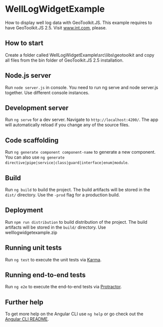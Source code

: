 # WellLogWidgetExample

How to display well log data with GeoToolkit.JS. This example requires to have GeoToolkit.JS 2.5. Visit www.int.com, please.
## How to start 

Create a folder called WellLogWidgetExample\src\libs\geotoolkit and copy all files from the bin folder of GeoToolkit.JS 2.5 installation. 

## Node.js server

Run `node server.js` in console. You need to run ng serve and node server.js together. Use different console instances. 

## Development server

Run `ng serve` for a dev server. Navigate to `http://localhost:4200/`. The app will automatically reload if you change any of the source files.

## Code scaffolding

Run `ng generate component component-name` to generate a new component. You can also use `ng generate directive|pipe|service|class|guard|interface|enum|module`.

## Build

Run `ng build` to build the project. The build artifacts will be stored in the `dist/` directory. Use the `-prod` flag for a production build.

## Deployment

Run `npm run distribution` to build distribution of the project. The build artifacts will be stored in the `build/` directory. Use welllogwidgetexample.zip

## Running unit tests

Run `ng test` to execute the unit tests via [Karma](https://karma-runner.github.io).

## Running end-to-end tests

Run `ng e2e` to execute the end-to-end tests via [Protractor](http://www.protractortest.org/).

## Further help

To get more help on the Angular CLI use `ng help` or go check out the [Angular CLI README](https://github.com/angular/angular-cli/blob/master/README.md).
